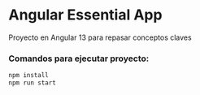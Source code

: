 # Angular Essential App

Proyecto en Angular 13 para repasar conceptos claves

### Comandos para ejecutar proyecto:

```bash
npm install
npm run start
```
